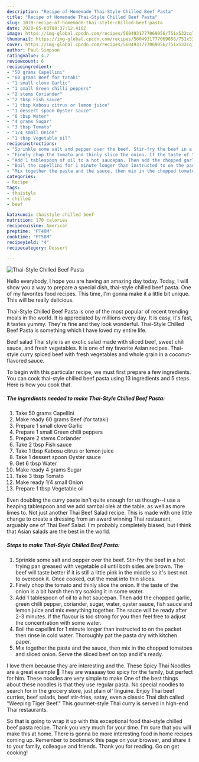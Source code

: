 ```yaml
---
description: "Recipe of Homemade Thai-Style Chilled Beef Pasta"
title: "Recipe of Homemade Thai-Style Chilled Beef Pasta"
slug: 1018-recipe-of-homemade-thai-style-chilled-beef-pasta
date: 2020-05-03T08:37:12.410Z
image: https://img-global.cpcdn.com/recipes/5604931777069056/751x532cq70/thai-style-chilled-beef-pasta-recipe-main-photo.jpg
thumbnail: https://img-global.cpcdn.com/recipes/5604931777069056/751x532cq70/thai-style-chilled-beef-pasta-recipe-main-photo.jpg
cover: https://img-global.cpcdn.com/recipes/5604931777069056/751x532cq70/thai-style-chilled-beef-pasta-recipe-main-photo.jpg
author: Paul Simpson
ratingvalue: 4.7
reviewcount: 6
recipeingredient:
- "50 grams Capellini"
- "60 grams Beef for tataki"
- "1 small clove Garlic"
- "1 small Green chilli peppers"
- "2 stems Coriander"
- "2 tbsp Fish sauce"
- "1 tbsp Kabosu citrus or lemon juice"
- "1 dessert spoon Oyster sauce"
- "6 tbsp Water"
- "4 grams Sugar"
- "3 tbsp Tomato"
- "1/4 small Onion"
- "1 tbsp Vegetable oil"
recipeinstructions:
- "Sprinkle some salt and pepper over the beef. Stir-fry the beef in a hot frying pan greased with vegetable oil until both sides are brown. The beef will taste better if it is still a little pink in the middle so it&#39;s best not to overcook it. Once cooked, cut the meat into thin slices."
- "Finely chop the tomato and thinly slice the onion. If the taste of the onion is a bit harsh then try soaking it in some water."
- "Add 1 tablespoon of oil to a hot saucepan. Then add the chopped garlic, green chilli pepper, coriander, sugar, water, oyster sauce, fish sauce and lemon juice and mix everything together. The sauce will be ready after 2-3 minutes. If the flavour is too strong for you then feel free to adjust the concentration with some water."
- "Boil the capellini for 1 minute longer than instructed to on the packet then rinse in cold water. Thoroughly pat the pasta dry with kitchen paper."
- "Mix together the pasta and the sauce, then mix in the chopped tomatoes and sliced onion. Serve the sliced beef on top and it&#39;s ready."
categories:
- Recipe
tags:
- thaistyle
- chilled
- beef

katakunci: thaistyle chilled beef 
nutrition: 170 calories
recipecuisine: American
preptime: "PT40M"
cooktime: "PT58M"
recipeyield: "4"
recipecategory: Dessert

---
```



![Thai-Style Chilled Beef Pasta](https://img-global.cpcdn.com/recipes/5604931777069056/751x532cq70/thai-style-chilled-beef-pasta-recipe-main-photo.jpg)

Hello everybody, I hope you are having an amazing day today. Today, I will show you a way to prepare a special dish, thai-style chilled beef pasta. One of my favorites food recipes. This time, I'm gonna make it a little bit unique. This will be really delicious.

Thai-Style Chilled Beef Pasta is one of the most popular of recent trending meals in the world. It is appreciated by millions every day. It is easy, it's fast, it tastes yummy. They're fine and they look wonderful. Thai-Style Chilled Beef Pasta is something which I have loved my entire life.

Beef salad Thai style is an exotic salad made with sliced beef, sweet chili sauce, and fresh vegetables. It is one of my favorite Asian recipes. Thai-style curry spiced beef with fresh vegetables and whole grain in a coconut-flavored sauce.


To begin with this particular recipe, we must first prepare a few ingredients. You can cook thai-style chilled beef pasta using 13 ingredients and 5 steps. Here is how you cook that.

<!--inarticleads1-->

##### The ingredients needed to make Thai-Style Chilled Beef Pasta:

1. Take 50 grams Capellini
1. Make ready 60 grams Beef (for tataki)
1. Prepare 1 small clove Garlic
1. Prepare 1 small Green chilli peppers
1. Prepare 2 stems Coriander
1. Take 2 tbsp Fish sauce
1. Take 1 tbsp Kabosu citrus or lemon juice
1. Take 1 dessert spoon Oyster sauce
1. Get 6 tbsp Water
1. Make ready 4 grams Sugar
1. Take 3 tbsp Tomato
1. Make ready 1/4 small Onion
1. Prepare 1 tbsp Vegetable oil


Even doubling the curry paste isn&#39;t quite enough for us though--I use a heaping tablespoon and we add sambal olek at the table, as well as more limes to. Not just another Thai Beef Salad recipe. This is made with one little change to create a dressing from an award winning Thai restaurant, arguably one of Thai Beef Salad. I&#39;m probably completely biased, but I think that Asian salads are the best in the world. 

<!--inarticleads2-->

##### Steps to make Thai-Style Chilled Beef Pasta:

1. Sprinkle some salt and pepper over the beef. Stir-fry the beef in a hot frying pan greased with vegetable oil until both sides are brown. The beef will taste better if it is still a little pink in the middle so it&#39;s best not to overcook it. Once cooked, cut the meat into thin slices.
1. Finely chop the tomato and thinly slice the onion. If the taste of the onion is a bit harsh then try soaking it in some water.
1. Add 1 tablespoon of oil to a hot saucepan. Then add the chopped garlic, green chilli pepper, coriander, sugar, water, oyster sauce, fish sauce and lemon juice and mix everything together. The sauce will be ready after 2-3 minutes. If the flavour is too strong for you then feel free to adjust the concentration with some water.
1. Boil the capellini for 1 minute longer than instructed to on the packet then rinse in cold water. Thoroughly pat the pasta dry with kitchen paper.
1. Mix together the pasta and the sauce, then mix in the chopped tomatoes and sliced onion. Serve the sliced beef on top and it&#39;s ready.


I love them because they are interesting and the. These Spicy Thai Noodles are a great example 🙂 They are waaaaay too spicy for the family, but perfect for him. These noodles are very simple to make One of the best things about these noodles is that they use regular pasta. No special noodles to search for in the grocery store, just plain ol&#39; linguine. Enjoy Thai beef curries, beef salads, beef stir-fries, satay, even a classic Thai dish called &#34;Weeping Tiger Beef.&#34; This gourmet-style Thai curry is served in high-end Thai restaurants. 

So that is going to wrap it up with this exceptional food thai-style chilled beef pasta recipe. Thank you very much for your time. I'm sure that you will make this at home. There is gonna be more interesting food in home recipes coming up. Remember to bookmark this page on your browser, and share it to your family, colleague and friends. Thank you for reading. Go on get cooking!
